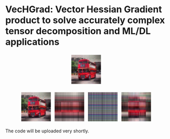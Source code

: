# VecHGrad: Vector Hessian Gradient product to solve accurately complex tensor decomposition and ML/DL applications

<p align="middle">
  <img alt="ALS" src="https://github.com/dagrate/vechgrad/blob/master/images/bus_als.png" width="100px" alt="Ninja in the shadows" title="Hidden Ninja" >
</p>

<p align="middle">
  <img src="https://github.com/dagrate/vechgrad/blob/master/images/bus_als.png" width="100" />
  <img src="https://github.com/dagrate/vechgrad/blob/master/images/bus_sgd.png" width="100"/>
  <img src="https://github.com/dagrate/vechgrad/blob/master/images/bus_nag.png" width="100"/>
  <img src="https://github.com/dagrate/vechgrad/blob/master/images/bus_adam.png" width="100"/>
</p>

The code will be uploaded very shortly.
